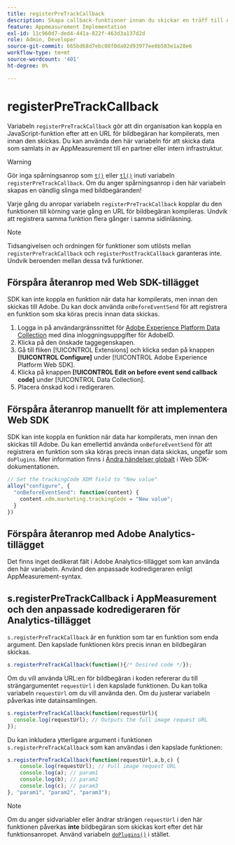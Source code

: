 ```yaml
---
title: registerPreTrackCallback
description: Skapa callback-funktioner innan du skickar en träff till Adobe.
feature: Appmeasurement Implementation
exl-id: 11c960d7-ded4-441a-822f-463d3a137d2d
role: Admin, Developer
source-git-commit: 665bd68d7ebc08f0da02d93977ee0b583e1a28e6
workflow-type: tm+mt
source-wordcount: '401'
ht-degree: 0%

---
```


# registerPreTrackCallback

Variabeln `registerPreTrackCallback` gör att din organisation kan koppla en JavaScript-funktion efter att en URL för bildbegäran har kompilerats, men innan den skickas. Du kan använda den här variabeln för att skicka data som samlats in av AppMeasurement till en partner eller intern infrastruktur.

>[!WARNING]
>
>Gör inga spårningsanrop som [`t()`](t-method.md) eller [`tl()`](tl-method.md) inuti variabeln `registerPreTrackCallback`. Om du anger spårningsanrop i den här variabeln skapas en oändlig slinga med bildbegäranden!

Varje gång du anropar variabeln `registerPreTrackCallback` kopplar du den funktionen till körning varje gång en URL för bildbegäran kompileras. Undvik att registrera samma funktion flera gånger i samma sidinläsning.

>[!NOTE]
>
>Tidsangivelsen och ordningen för funktioner som utlösts mellan `registerPreTrackCallback` och `registerPostTrackCallback` garanteras inte. Undvik beroenden mellan dessa två funktioner.

## Förspåra återanrop med Web SDK-tillägget

SDK kan inte koppla en funktion när data har kompilerats, men innan den skickas till Adobe. Du kan dock använda `onBeforeEventSend` för att registrera en funktion som ska köras precis innan data skickas.

1. Logga in på användargränssnittet för [Adobe Experience Platform Data Collection](https://experience.adobe.com/data-collection) med dina inloggningsuppgifter för AdobeID.
1. Klicka på den önskade taggegenskapen.
1. Gå till fliken [!UICONTROL Extensions] och klicka sedan på knappen **[!UICONTROL Configure]** under [!UICONTROL Adobe Experience Platform Web SDK].
1. Klicka på knappen **[!UICONTROL Edit on before event send callback code]** under [!UICONTROL Data Collection].
1. Placera önskad kod i redigeraren.

## Förspåra återanrop manuellt för att implementera Web SDK

SDK kan inte koppla en funktion när data har kompilerats, men innan den skickas till Adobe. Du kan emellertid använda `onBeforeEventSend` för att registrera en funktion som ska köras precis innan data skickas, ungefär som `doPlugins`. Mer information finns i [Ändra händelser globalt](https://experienceleague.adobe.com/docs/experience-platform/edge/fundamentals/tracking-events.html?lang=sv-SE#modifying-events-globally) i Web SDK-dokumentationen.

```js
// Set the trackingCode XDM field to "New value"
alloy("configure", {
  "onBeforeEventSend": function(content) {
    content.xdm.marketing.trackingCode = "New value";
  }
})
```

## Förspåra återanrop med Adobe Analytics-tillägget

Det finns inget dedikerat fält i Adobe Analytics-tillägget som kan använda den här variabeln. Använd den anpassade kodredigeraren enligt AppMeasurement-syntax.

## s.registerPreTrackCallback i AppMeasurement och den anpassade kodredigeraren för Analytics-tillägget

`s.registerPreTrackCallback` är en funktion som tar en funktion som enda argument. Den kapslade funktionen körs precis innan en bildbegäran skickas.

```js
s.registerPreTrackCallback(function(){/* Desired code */});
```

Om du vill använda URL:en för bildbegäran i koden refererar du till strängargumentet `requestUrl` i den kapslade funktionen. Du kan tolka variabeln `requestUrl` om du vill använda den. Om du justerar variabeln påverkas inte datainsamlingen.

```js
s.registerPreTrackCallback(function(requestUrl){
  console.log(requestUrl); // Outputs the full image request URL
});
```

Du kan inkludera ytterligare argument i funktionen `s.registerPreTrackCallback` som kan användas i den kapslade funktionen:

```js
s.registerPreTrackCallback(function(requestUrl,a,b,c) {
    console.log(requestUrl); // Full image request URL
    console.log(a); // param1
    console.log(b); // param2
    console.log(c); // param3
}, "param1", "param2", "param3");
```

>[!NOTE]
>
>Om du anger sidvariabler eller ändrar strängen `requestUrl` i den här funktionen påverkas **inte** bildbegäran som skickas kort efter det här funktionsanropet. Använd variabeln [`doPlugins()`](doplugins.md) i stället.
